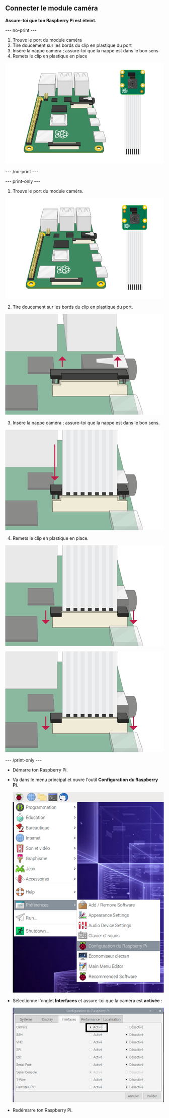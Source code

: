 ## Connecter le module caméra

**Assure-toi que ton Raspberry Pi est éteint.**

--- no-print ---

1. Trouve le port du module caméra
2. Tire doucement sur les bords du clip en plastique du port
3. Insère la nappe caméra ; assure-toi que la nappe est dans le bon sens
4. Remets le clip en plastique en place

![Animation sur la façon de connecter le module caméra du Raspberry Pi](images/connect-camera.gif)

--- /no-print ---

--- print-only ---

1. Trouve le port du module caméra.

![raspberry pi et module caméra](images/connect-camera1.png)

2. Tire doucement sur les bords du clip en plastique du port.

![port du module caméra soulevé](images/connect-camera2.png)

3. Insère la nappe caméra ; assure-toi que la nappe est dans le bon sens.

![nappe caméra inséré dans le port](images/connect-camera3.png)

4. Remets le clip en plastique en place.

![camera module port pushed down](images/connect-camera4.png)

![camera module port pushed down](images/connect-camera4.png)

--- /print-only ---

- Démarre ton Raspberry Pi.

- Va dans le menu principal et ouvre l'outil **Configuration du Raspberry Pi**.

    ![Outil de configuration du Raspberry Pi](images/pi-configuration-menu.png)

- Sélectionne l'onglet **Interfaces** et assure-toi que la caméra est **activée** :

    ![Caméra activée](images/pi-configuration-interfaces-annotated.png)

- Redémarre ton Raspberry Pi.
